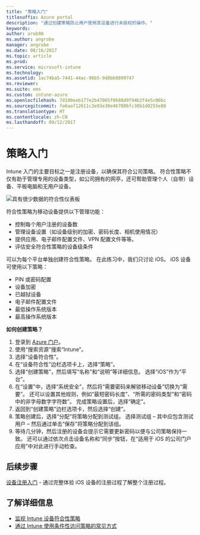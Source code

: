 ```yaml
---
title: "策略入门"
titlesuffix: Azure portal
description: "通过创建策略防止用户使用其设备进行未授权的操作。"
keywords: 
author: arob98
ms.author: angrobe
manager: angrobe
ms.date: 08/16/2017
ms.topic: article
ms.prod: 
ms.service: microsoft-intune
ms.technology: 
ms.assetid: 1ac74ba5-7441-44ac-98b5-9d8bb8899747
ms.reviewer: 
ms.suite: ems
ms.custom: intune-azure
ms.openlocfilehash: 7d100eeb177e2b47065f0688d9f94b2f4e5c06bc
ms.sourcegitcommit: fa6aaf12611c3e03e38e467806fc30b1d0255e88
ms.translationtype: HT
ms.contentlocale: zh-CN
ms.lasthandoff: 09/12/2017
---
```

# <a name="get-started-with-policies"></a>策略入门

Intune 入门的主要目标之一是注册设备，以确保其符合公司策略。 符合性策略不仅有助于管理专用的设备类型，如公司拥有的网亭，还可帮助管理个人（自带）设备、平板电脑和无用户设备。

![具有很少数据的符合性仪表板](/intune/media/generic-compliance-dashboard.png)

符合性策略为移动设备提供以下管理功能：

* 控制每个用户注册的设备数
* 管理设备设置（如设备级别的加密、密码长度、相机使用情况）
* 提供应用、电子邮件配置文件、VPN 配置文件等等。
* 评估安全符合性策略的设备级条件

可以为每个平台单独创建符合性策略。 在此练习中，我们只讨论 iOS。 iOS 设备可使用以下策略：

* PIN 或密码配置
* 设备加密
* 已越狱设备
* 电子邮件配置文件
* 最低操作系统版本
* 最高操作系统版本

__如何创建策略？__

1. 登录到 [Azure 门户](https://portal.azure.com)。
2. 使用“搜索资源”搜索“Intune”。
3. 选择“设备符合性”。
4. 在“设备符合性”边栏选项卡上，选择“策略”。
5. 选择“创建策略”，然后填写“名称”和“说明”等详细信息。 选择“iOS”作为“平台”。
6. 在“设置”中，选择“系统安全”，然后将“需要密码来解锁移动设备”切换为“需要”。 还可以设置其他规则，例如“最短密码长度”、“所需的密码类型”和“密码中的非字母数字字符数”。 完成策略设置后，选择“确定”。
7. 返回到“创建策略”边栏选项卡，然后选择“创建”。
8. 策略创建后，选择“分配”将策略分配到测试组。 选择测试组 – 其中应包含测试用户 – 然后通过单击“保存”将策略分配到该组。
9. 等待几分钟，然后注册的设备会提示它需要更新密码以便与公司策略保持一致。 还可以通过依次点击设备名称和“同步”按钮，在“适用于 iOS 的公司门户应用”中对此进行手动检查。

## <a name="next-steps"></a>后续步骤

[设备注册入门](get-started-enroll.md) - 通过完整体验 iOS 设备的注册过程了解整个注册过程。

## <a name="learn-more"></a>了解详细信息

* [监视 Intune 设备符合性策略](compliance-policy-monitor.md)
* [通过 Intune 使用条件性访问策略的常见方式](conditional-access-intune-common-ways-use.md)
